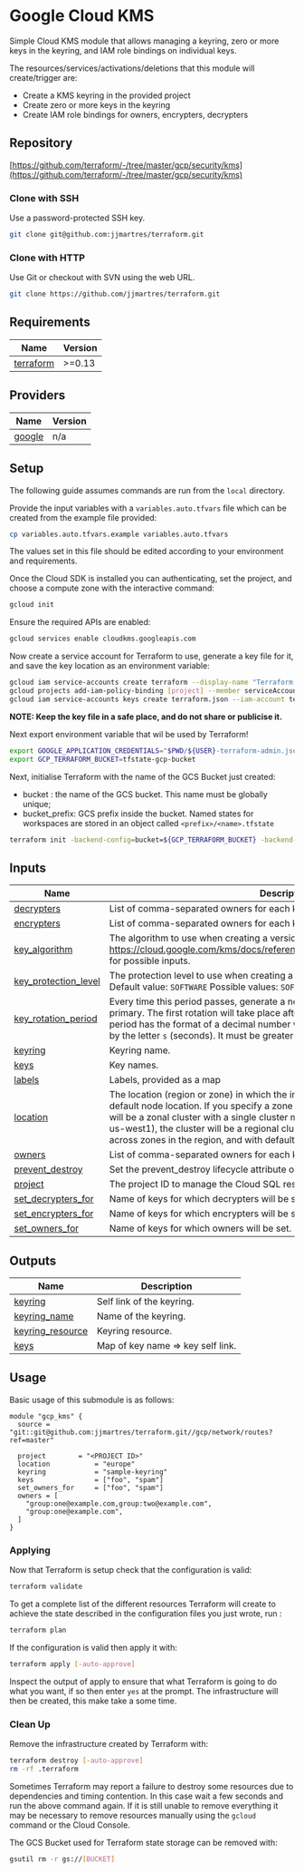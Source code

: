 <!-- BEGIN_TF_DOCS -->
# Google Cloud KMS

Simple Cloud KMS module that allows managing a keyring, zero or more keys in the keyring, and IAM role bindings on individual keys.

The resources/services/activations/deletions that this module will create/trigger are:

- Create a KMS keyring in the provided project
- Create zero or more keys in the keyring
- Create IAM role bindings for owners, encrypters, decrypters
## Repository

[https://github.com/terraform/-/tree/master/gcp/security/kms](https://github.com/terraform/-/tree/master/gcp/security/kms)

### Clone with SSH
Use a password-protected SSH key.
```bash
git clone git@github.com:jjmartres/terraform.git
```

###  Clone with HTTP
Use Git or checkout with SVN using the web URL.
```bash
git clone https://github.com/jjmartres/terraform.git
```
## Requirements

| Name | Version |
|------|---------|
| <a name="requirement_terraform"></a> [terraform](#requirement\_terraform) | >=0.13 |
## Providers

| Name | Version |
|------|---------|
| <a name="provider_google"></a> [google](#provider\_google) | n/a |
## Setup
 The following guide assumes commands are run from the `local` directory.
 
 Provide the input variables with a `variables.auto.tfvars` file which can be created from the example file provided:
 
 ```bash
 cp variables.auto.tfvars.example variables.auto.tfvars
 ```
 
 The values set in this file should be edited according to your environment and requirements.
 
 Once the Cloud SDK is installed you can authenticating, set the project, and choose a compute zone with the interactive command:
 
 ```bash
 gcloud init
 ```
 
 Ensure the required APIs are enabled:
 ```bash
 gcloud services enable cloudkms.googleapis.com
 ```
 
 Now create a service account for Terraform to use, generate a key file for it, and save the key location as an environment variable:
 
 ```bash
 gcloud iam service-accounts create terraform --display-name "Terraform, Infrastructure as Code"
 gcloud projects add-iam-policy-binding [project] --member serviceAccount:terraform@[project].iam.gserviceaccount.com --role roles/cloudkms.admin
 gcloud iam service-accounts keys create terraform.json --iam-account terraform@[project].iam.gserviceaccount.com
 ```
 
 **NOTE: Keep the key file in a safe place, and do not share or publicise it.**
 
 Next export environment variable that wil be used by Terraform!
 
 ```bash
 export GOOGLE_APPLICATION_CREDENTIALS="$PWD/${USER}-terraform-admin.json"
 export GCP_TERRAFORM_BUCKET=tfstate-gcp-bucket
 ```
 
 Next, initialise Terraform with the name of the GCS Bucket just created:
 
  * bucket : the name of the GCS bucket. This name must be globally unique;
  * bucket_prefix: GCS prefix inside the bucket. Named states for workspaces are stored in an object called `<prefix>/<name>.tfstate`
 
 ```bash
 terraform init -backend-config=bucket=${GCP_TERRAFORM_BUCKET} -backend-config=prefix=[BUCKET_PREFIX]
 ```
## Inputs

| Name | Description | Type | Default | Required |
|------|-------------|------|---------|:--------:|
| <a name="input_decrypters"></a> [decrypters](#input\_decrypters) | List of comma-separated owners for each key declared in `set_decrypters_for`. | `list(string)` | `[]` | no |
| <a name="input_encrypters"></a> [encrypters](#input\_encrypters) | List of comma-separated owners for each key declared in `set_encrypters_for`. | `list(string)` | `[]` | no |
| <a name="input_key_algorithm"></a> [key\_algorithm](#input\_key\_algorithm) | The algorithm to use when creating a version based on this template. See the https://cloud.google.com/kms/docs/reference/rest/v1/CryptoKeyVersionAlgorithm for possible inputs. | `string` | `"GOOGLE_SYMMETRIC_ENCRYPTION"` | no |
| <a name="input_key_protection_level"></a> [key\_protection\_level](#input\_key\_protection\_level) | The protection level to use when creating a version based on this template. Default value: `SOFTWARE` Possible values: `SOFTWARE`, `HSM` | `string` | `"SOFTWARE"` | no |
| <a name="input_key_rotation_period"></a> [key\_rotation\_period](#input\_key\_rotation\_period) | Every time this period passes, generate a new `CryptoKeyVersion` and set it as the primary. The first rotation will take place after the specified period. The rotation period has the format of a decimal number with up to 9 fractional digits, followed by the letter `s` (seconds). It must be greater than a `day` (ie, `86400`). | `string` | `"100000s"` | no |
| <a name="input_keyring"></a> [keyring](#input\_keyring) | Keyring name. | `string` | n/a | yes |
| <a name="input_keys"></a> [keys](#input\_keys) | Key names. | `list(string)` | `[]` | no |
| <a name="input_labels"></a> [labels](#input\_labels) | Labels, provided as a map | `map(string)` | `{}` | no |
| <a name="input_location"></a> [location](#input\_location) | The location (region or zone) in which the instance will be created, as well as the default node location. If you specify a zone (such as us-central1-a), the instance will be a zonal cluster with a single cluster master. If you specify a region (such as us-west1), the cluster will be a regional cluster with multiple masters spread across zones in the region, and with default node locations in those zones as well | `string` | n/a | yes |
| <a name="input_owners"></a> [owners](#input\_owners) | List of comma-separated owners for each key declared in `set_owners_for`. | `list(string)` | `[]` | no |
| <a name="input_prevent_destroy"></a> [prevent\_destroy](#input\_prevent\_destroy) | Set the prevent\_destroy lifecycle attribute on keys. | `bool` | `true` | no |
| <a name="input_project"></a> [project](#input\_project) | The project ID to manage the Cloud SQL resources | `string` | n/a | yes |
| <a name="input_set_decrypters_for"></a> [set\_decrypters\_for](#input\_set\_decrypters\_for) | Name of keys for which decrypters will be set. | `list(string)` | `[]` | no |
| <a name="input_set_encrypters_for"></a> [set\_encrypters\_for](#input\_set\_encrypters\_for) | Name of keys for which encrypters will be set. | `list(string)` | `[]` | no |
| <a name="input_set_owners_for"></a> [set\_owners\_for](#input\_set\_owners\_for) | Name of keys for which owners will be set. | `list(string)` | `[]` | no |
## Outputs

| Name | Description |
|------|-------------|
| <a name="output_keyring"></a> [keyring](#output\_keyring) | Self link of the keyring. |
| <a name="output_keyring_name"></a> [keyring\_name](#output\_keyring\_name) | Name of the keyring. |
| <a name="output_keyring_resource"></a> [keyring\_resource](#output\_keyring\_resource) | Keyring resource. |
| <a name="output_keys"></a> [keys](#output\_keys) | Map of key name => key self link. |
## Usage
Basic usage of this submodule is as follows:
```hcl
module "gcp_kms" {
  source = "git::git@github.com:jjmartres/terraform.git//gcp/network/routes?ref=master"

  project        = "<PROJECT ID>"
  location           = "europe"
  keyring            = "sample-keyring"
  keys               = ["foo", "spam"]
  set_owners_for     = ["foo", "spam"]
  owners = [
    "group:one@example.com,group:two@example.com",
    "group:one@example.com",
  ]
}
```
### Applying

Now that Terraform is setup check that the configuration is valid:

```bash
terraform validate 
```

To get a complete list of the different resources Terraform will create to achieve the state described in the configuration files you just wrote, run :

```bash
terraform plan
```

If the configuration is valid then apply it with:

```bash
terraform apply [-auto-approve]
```

Inspect the output of apply to ensure that what Terraform is going to do what you want, if so then enter `yes` at the prompt.
The infrastructure will then be created, this make take a some time.


### Clean Up

Remove the infrastructure created by Terraform with:

```bash
terraform destroy [-auto-approve]
rm -rf .terraform
```

Sometimes Terraform may report a failure to destroy some resources due to dependencies and timing contention.
In this case wait a few seconds and run the above command again. If it is still unable to remove everything it may be necessary to remove resources manually using the `gcloud` command or the Cloud Console.

The GCS Bucket used for Terraform state storage can be removed with:

```bash
gsutil rm -r gs://[BUCKET]
```
<!-- other.md -->
<!-- END_TF_DOCS -->